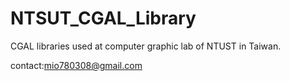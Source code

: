 NTSUT_CGAL_Library
==================

CGAL libraries used at computer graphic lab of NTUST in Taiwan.

contact:mio780308@gmail.com
